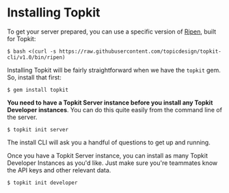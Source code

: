 Installing Topkit
==========

To get your server prepared, you can use a specific version of
[Ripen](https://github.com/seancdavis/ripen), built for Topkit:

```text
$ bash <(curl -s https://raw.githubusercontent.com/topicdesign/topkit-cli/v1.0/bin/ripen)
```

Installing Topkit will be fairly straightforward when we have the `topkit` gem.
So, install that first:

```text
$ gem install topkit
```

**You need to have a Topkit Server instance before you install any Topkit
Developer instances**. You can do this quite easily from the command line of
the server.

```text
$ topkit init server
```

The install CLI will ask you a handful of questions to get up and running.

Once you have a Topkit Server instance, you can install as many Topkit
Developer Instances as you'd like. Just make sure you're teammates know the API
keys and other relevant data.

```text
$ topkit init developer
```
